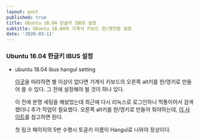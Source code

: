 ```yaml
---
layout: post
published: true
title: Ubuntu 18.04 한글키 IBUS 설정
subtitle: Ubuntu 18.04와 기계식 키보드 한/영전환 설정
date: '2020-03-11'
---
```




### Ubuntu 18.04 한글키 IBUS 설정

* ubuntu 18.04 ibus hangul setting

  [이곳](https://tobelinuxer.tistory.com/15)을 따라하면 별 이상이 없다면 기계식 키보드의 오른쪽 alt키를 한/영키로 만들어 쓸 수 있다. 그 전에 설정해야 될 것이 하나 있다.

  이 전에 분명 세팅을 해놨었는데 최근에 다시 리눅스로 로그인하니 먹통이어서 검색했더니 추가 작업이 필요했다. 오른쪽 alt키를 한/영키로 만들어 줘야하는데, [이 사이트]([https://lhb0517.tistory.com/entry/%EC%9A%B0%EB%B6%84%ED%88%AC-%EA%B8%B0%EA%B3%84%EC%8B%9D-%ED%82%A4%EB%B3%B4%EB%93%9C-%EC%98%A4%EB%A5%B8%EC%AA%BD-%EC%95%8C%ED%8A%B8%ED%82%A4AltR%EB%A5%BC-%ED%95%9C%EC%98%81%EC%A0%84%ED%99%98%ED%82%A4%EB%A1%9C-%EB%B3%80%EA%B2%BD](https://lhb0517.tistory.com/entry/우분투-기계식-키보드-오른쪽-알트키AltR를-한영전환키로-변경))를 참고하면 된다.

  첫 링크 페이지의 5번 수행시 토글키 이름이 Hangul로 나와야 정상이다.

